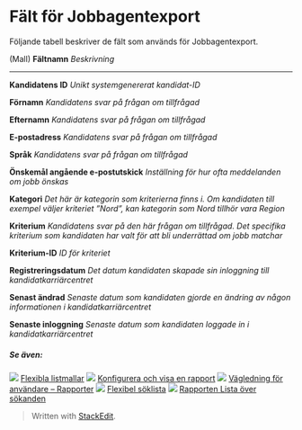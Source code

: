 # Fält för Jobbagentexport

Följande tabell beskriver de fält som används för Jobbagentexport.

(Mall)
**Fältnamn**
*Beskrivning*
***
**Kandidatens ID**
*Unikt systemgenererat kandidat-ID*

**Förnamn**
*Kandidatens svar på frågan om tillfrågad*

**Efternamn**
*Kandidatens svar på frågan om tillfrågad*

**E-postadress**
*Kandidatens svar på frågan om tillfrågad*

**Språk**
*Kandidatens svar på frågan om tillfrågad*

**Önskemål angående e-postutskick**
*Inställning för hur ofta meddelanden om jobb önskas*

**Kategori**
*Det här är kategorin som kriterierna finns i. Om kandidaten till exempel väljer kriteriet ”Nord”, kan kategorin som Nord tillhör vara Region*

**Kriterium**
*Kandidatens svar på den här frågan om tillfrågad. Det specifika kriterium som kandidaten har valt för att bli underrättad om jobb matchar*

**Kriterium-ID**
*ID för kriteriet*

**Registreringsdatum**
*Det datum kandidaten skapade sin inloggning till kandidatkarriärcentret*

**Senast ändrad**
*Senaste datum som kandidaten gjorde en ändring av någon informationen i kandidatkarriärcentret*

**Senaste inloggning**
*Senaste datum som kandidaten loggade in i kandidatkarriärcentret*

##### Se även:

![](../Resources/Images/icon-document-link.png)  [Flexibla listmallar](export_templates.htm)
![](../Resources/Images/icon-document-link.png)  [Konfigurera och visa en rapport](configuring_and_running_a_report.htm)
![](../Resources/Images/icon-document-link.png)  [Vägledning för användare – Rapporter](guide_for_users_reports.htm)
![](../Resources/Images/icon-document-link.png)  [Flexibel söklista](candidate_report.htm)
![](../Resources/Images/icon-document-link.png)  [Rapporten Lista över sökanden](applicant_list_report.htm)


> Written with [StackEdit](https://stackedit.io/).
<!--stackedit_data:
eyJoaXN0b3J5IjpbMTQwNDg0MDA1N119
-->